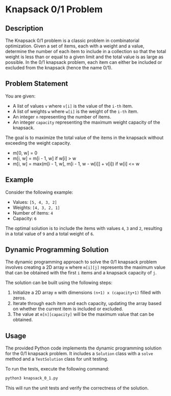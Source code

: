 # Knapsack 0/1 Problem

## Description

The Knapsack 0/1 problem is a classic problem in combinatorial optimization. Given a set of items, each with a weight
and a value, determine the number of each item to include in a collection so that the total weight is less than or equal
to a given limit and the total value is as large as possible. In the 0/1 knapsack problem, each item can either be
included or excluded from the knapsack (hence the name 0/1).

## Problem Statement

You are given:

- A list of values `v` where `v[i]` is the value of the `i-th` item.
- A list of weights `w` where `w[i]` is the weight of the `i-th` item.
- An integer `n` representing the number of items.
- An integer `capacity` representing the maximum weight capacity of the knapsack.

The goal is to maximize the total value of the items in the knapsack without exceeding the weight capacity.

* m[0, w] = 0
* m[i, w] = m[i - 1, w] if w[i] > w
* m[i, w] = max(m[i - 1, w], m[i - 1, w - w[i]] + v[i]) if w[i] <= w

## Example

Consider the following example:

- Values: `[5, 4, 3, 2]`
- Weights: `[4, 3, 2, 1]`
- Number of items: `4`
- Capacity: `6`

The optimal solution is to include the items with values `4`, `3` and `2`, resulting in a total value of `9` and a total
weight of `6`.

## Dynamic Programming Solution

The dynamic programming approach to solve the 0/1 knapsack problem involves creating a 2D array `m` where `m[i][j]`
represents the maximum value that can be obtained with the first `i` items and a knapsack capacity of `j`.

The solution can be built using the following steps:

1. Initialize a 2D array `m` with dimensions `(n+1) x (capacity+1)` filled with zeros.
2. Iterate through each item and each capacity, updating the array based on whether the current item is included or
   excluded.
3. The value at `m[n][capacity]` will be the maximum value that can be obtained.

## Usage

The provided Python code implements the dynamic programming solution for the 0/1 knapsack problem. It includes a
`Solution` class with a `solve` method and a `TestSolution` class for unit testing.

To run the tests, execute the following command:

```bash
python3 knapsack_0_1.py
```

This will run the unit tests and verify the correctness of the solution.
